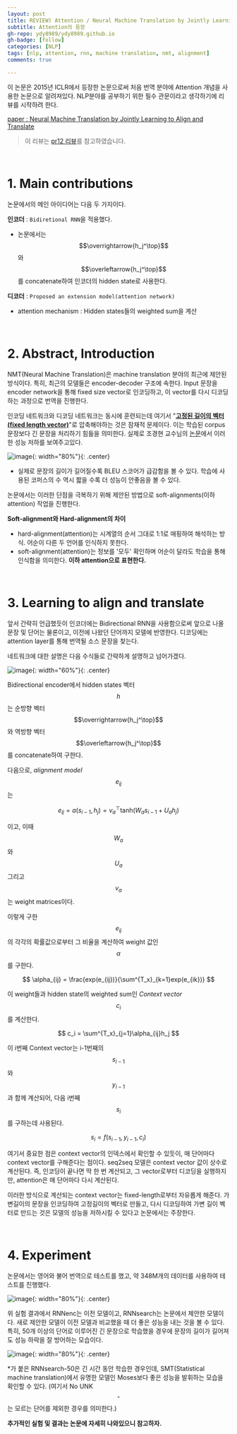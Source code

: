 ```yaml
---
layout: post
title: REVIEW) Attention / Neural Machine Translation by Jointly Learning to Align and Translate
subtitle: Attention의 등장
gh-repo: ydy8989/ydy8989.github.io
gh-badge: [follow]
categories: [NLP]
tags: [nlp, attention, rnn, machine translation, nmt, alignment]
comments: true

---
```




 

이 논문은 2015년 ICLR에서 등장한 논문으로써 처음 번역 분야에 Attention 개념을 사용한 논문으로 알려져있다. 
NLP분야를 공부하기 위한 필수 관문이라고 생각하기에 리뷰를 시작하려 한다.

[paper : Neural Machine Translation by Jointly Learning to Align and Translate](https://arxiv.org/pdf/1409.0473.pdf)

> 이 리뷰는 [pr12 리뷰](https://www.youtube.com/watch?v=upskBSbA9cA&feature=youtu.be&ab_channel=JiyangKang)를 참고하였습니다.

<br>

# 1. Main contributions

논문에서의 메인 아이디어는 다음 두 가지이다.

**인코더** : `Bidiretional RNN`을 적용했다. 

- 논문에서는 $$\overrightarrow{h_j^\top}$$와 $$\overleftarrow{h_j^\top}$$를 concatenate하여 인코더의 hidden state로 사용한다.

  

**디코더** : `Proposed an extension model(attention network)`

- attention mechanism : Hidden states들의 weighted sum을 계산



<br>

# 2. Abstract, Introduction 

NMT(Neural Machine Translation)은 machine translation 분야의 최근에 제안된 방식이다. 특히, 최근의 모델들은 encoder-decoder 구조에 속한다. Input 문장을 encoder network을 통해 fixed size vector로 인코딩하고, 이 vector를 다시 디코딩하는 과정으로 번역을 진행한다. 

인코딩 네트워크와 디코딩 네트워크는 동시에 훈련되는데 여기서 "**<u>고정된 길이의 벡터(fixed length vector)</u>**"로 압축해야하는 것은 잠재적 문제이다. 이는 학습된 corpus 문장보다 긴 문장을 처리하기 힘듦을 의미한다. 실제로 조경현 교수님의 [논문](https://arxiv.org/pdf/1406.1078.pdf)에서 이러한 성능 저하를 보여주고있다.

![image](/assets/img/bleuscore.PNG){: width="80%"}{: .center}

- 실제로 문장의 길이가 길어질수록 BLEU 스코어가 급감함을 볼 수 있다. 학습에 사용된 코퍼스의 수 역시 짧을 수록 더 성능이 안좋음을 볼 수 있다. 

논문에서는 이러한 단점을 극복하기 위해 제안된 방법으로 soft-alignments(이하 attention) 작업을 진행한다.



**Soft-alignment와 Hard-alignment의 차이**

- hard-alignment(attention)는 시계열의 순서 그대로 1:1로 매핑하여 해석하는 방식. 어순이 다른 두 언어를 인식하지 못한다. 
- soft-alignment(attention)는 정보를 '모두' 확인하며 어순이 달라도 학습을 통해 인식함을 의미한다. **이하 attention으로 표현한다.**

<br>

# 3. Learning to align and translate

앞서 간략히 언급했듯이 인코더에는 Bidirectional RNN을 사용함으로써 앞으로 나올 문장 및 단어는 물론이고, 이전에 나왔던 단어까지 모델에 반영한다. 디코딩에는 attention layer를 통해 번역될 소스 문장을 찾는다. 

네트워크에 대한 설명은 다음 수식들로 간략하게 설명하고 넘어가겠다.



![image](/assets/img/attention.PNG){: width="60%"}{: .center}



Bidirectional encoder에서 hidden states 벡터 $$h$$는 순방향 벡터 $$\overrightarrow{h_j^\top}$$와 역방향 벡터 $$\overleftarrow{h_j^\top}$$를 concatenate하여 구한다.

다음으로, *alignment model* $$e_{ij}$$는 


$$
e_{ij} = a(s_{i-1}, h_j) = v_a^\top\text{tanh}(W_as_{i-1} + U_ah_j)
$$


이고, 이때 $$W_a$$와 $$U_a$$ 그리고 $$v_a$$는 weight matrices이다.  

이렇게 구한 $$e_{ij}$$의 각각의 확률값으로부터 그 비율을 계산하여 weight 값인 $$\alpha$$를 구한다. 


$$
\alpha_{ij} = \frac{exp(e_{ij})}{\sum^{T_x}_{k=1}exp(e_{ik})}
$$

이 weight들과 hidden state의 weighted sum인 *Context vector* $$c_i$$를 계산한다. 


$$
c_i = \sum^{T_x}_{j=1}\alpha_{ij}h_j
$$


이 i번째 Context vector는 i-1번째의 $$s_{i-1}$$와 $$y_{i-1}$$과 함께 계산되어, 다음 i번째 $$s_i$$를 구하는데 사용된다. 


$$
s_i = f(s_{i-1}, y_{i-1}, c_i)
$$



여기서 중요한 점은 context vector의 인덱스에서 확인할 수 있듯이, 매 단어마다 context vector를 구해준다는 점이다.  seq2seq 모델은 context vector 값이 상수로 계산된다. 즉, 인코딩이 끝나면 딱 한 번 계산되고, 그 vector로부터 디코딩을 실행하지만, attention은 매 단어마다 다시 계산된다.

이러한 방식으로 계산되는 context vector는 fixed-length로부터 자유롭게 해준다. 가변길이의 문장을 인코딩하여 고정길이의 벡터로 만들고, 다시 디코딩하여 가변 길이 벡터로 만드는 것은 모델의 성능을 저하시킬 수 있다고 논문에서는 주장한다. 

<br>

# 4. Experiment

논문에서는 영어와 불어 번역으로 테스트를 했고, 약 348M개의 데이터를 사용하여 테스트를 진행했다. 



![image](/assets/img/bleuscore.PNG){: width="80%"}{: .center}



위 실험 결과에서 RNNenc는 이전 모델이고, RNNsearch는 논문에서 제안한 모델이다. 새로 제안한 모델이 이전 모델과 비교했을 때 더 좋은 성능을 내는 것을 볼 수 있다. 특히, 50개 이상의 단어로 이루어진 긴 문장으로 학습했을 경우에 문장의 길이가 길어져도 성능 하락을 잘 방어하는 모습이다.



![image](/assets/img/attention_result.PNG){: width="80%"}{: .center}



*가 붙은 RNNsearch-50은 긴 시간 동안 학습한 경우인데, SMT(Statistical machine translation)에서 유명한 모델인 Moses보다 좋은 성능을 발휘하는 모습을 확인할 수 있다. (여기서 No UNK$$^\circ$$는 모르는 단어를 제외한 경우를 의미한다.)



**추가적인 실험 및 결과는 논문에 자세히 나와있으니 참고하자.**











































